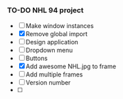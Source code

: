 ### TO-DO NHL 94 project

- [ ] Make window instances
- [x] Remove global import
- [ ] Design application
- [ ] Dropdown menu
- [ ] Buttons
- [x] Add awesome NHL.jpg to frame
- [ ] Add multiple frames
- [ ] Version number
- [ ] 